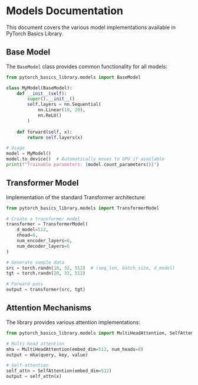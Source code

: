 # Models Documentation

This document covers the various model implementations available in PyTorch Basics Library.

## Base Model

The `BaseModel` class provides common functionality for all models:

```python
from pytorch_basics_library.models import BaseModel

class MyModel(BaseModel):
    def __init__(self):
        super().__init__()
        self.layers = nn.Sequential(
            nn.Linear(10, 20),
            nn.ReLU()
        )
    
    def forward(self, x):
        return self.layers(x)

# Usage
model = MyModel()
model.to_device()  # Automatically moves to GPU if available
print(f"Trainable parameters: {model.count_parameters()}")
```

## Transformer Model

Implementation of the standard Transformer architecture:

```python
from pytorch_basics_library.models import TransformerModel

# Create a transformer model
transformer = TransformerModel(
    d_model=512,
    nhead=8,
    num_encoder_layers=6,
    num_decoder_layers=6
)

# Generate sample data
src = torch.randn(10, 32, 512)  # (seq_len, batch_size, d_model)
tgt = torch.randn(20, 32, 512)

# Forward pass
output = transformer(src, tgt)
```

## Attention Mechanisms

The library provides various attention implementations:

```python
from pytorch_basics_library.models import MultiHeadAttention, SelfAttention

# Multi-head attention
mha = MultiHeadAttention(embed_dim=512, num_heads=8)
output = mha(query, key, value)

# Self-attention
self_attn = SelfAttention(embed_dim=512)
output = self_attn(x)
``` 